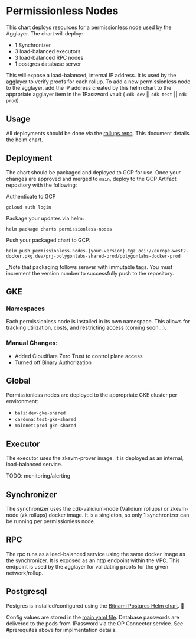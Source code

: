 # Permissionless Nodes

This chart deploys resources for a permissionless node used by the Agglayer. The chart will deploy:

- 1 Synchronizer
- 3 load-balanced executors
- 3 load-balanced RPC nodes
- 1 postgres database server

This will expose a load-balanced, internal IP address. It is used by the agglayer to verify proofs for each rollup. 
To add a new permissionless node to the agglayer, add the IP address created by this helm chart to the apprpriate agglayer 
item in the 1Password vault ( `cdk-dev` || `cdk-test` || `cdk-prod`)

## Usage

All deployments should be done via the [rollups repo](https://github.com/0xPolygon/rollups). This document details the helm chart.

## Deployment

The chart should be packaged and deployed to GCP for use. Once your changes are approved and merged to `main`, deploy to 
the GCP Artifact repository with the following:

Authenticate to GCP
```shell
gcloud auth login
```

Package your updates via helm:
```shell
helm package charts permissionless-nodes
```

Push your packaged chart to GCP:
```shell
helm push permissionless-nodes-{your-version}.tgz oci://europe-west2-docker.pkg.dev/prj-polygonlabs-shared-prod/polygonlabs-docker-prod
```

_Note that packaging follows semver with immutable tags. You must increment the version number to successfully push to the repository.

## GKE

### Namespaces

Each permissionless node is installed in its own namespace. This allows for tracking utilization, costs, and restricting access (coming soon...). 

### Manual Changes:

- Added Cloudflare Zero Trust to control plane access
- Turned off Binary Authorization

## Global

Permissionless nodes are deployed to the appropriate GKE cluster per environment:

- `bali`: `dev-gke-shared`
- `cardona`: `test-gke-shared`
- `mainnet`: `prod-gke-shared`

## Executor

The executor uses the zkevm-prover image. It is deployed as an internal, load-balanced service.

TODO: monitoring/alerting

## Synchronizer

The synchronizer uses the cdk-validium-node (Validium rollups) or zkevm-node (zk rollups) docker image. It is a singleton, so only 1 synchronizer can be running per permissionless node.


## RPC

The rpc runs as a load-balanced service using the same docker image as the synchronizer. It is exposed as an http endpoint within the VPC. This endpoint is used by the agglayer for validating proofs for the given network/rollup.

## Postgresql 

Postgres is installed/configured using the [Bitnami Postgres Helm chart](https://github.com/bitnami/charts/tree/main/bitnami/postgresql). 💜

Config values are stored in the [main yaml file](./values.yaml). Database passwords are delivered to the pods from 1Password via the OP Connector service. See #prerequites above for implmentation details.
